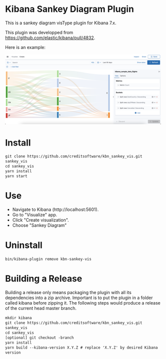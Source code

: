 # Kibana Sankey Diagram Plugin

This is a sankey diagram visType plugin for Kibana 7.x.

This plugin was developped from <https://github.com/elastic/kibana/pull/4832>.

Here is an example:

![Sankey](sankey_7_10_Screenshot1.png)

# Install

```
git clone https://github.com/creditsoftware/kbn_sankey_vis.git sankey_vis
cd sankey_vis
yarn install
yarn start
```
# Use
* Navigate to Kibana (http://localhost:5601).
* Go to "Visualize" app.
* Click "Create visualization".
* Choose "Sankey Diagram"
# Uninstall

```
bin/kibana-plugin remove kbn-sankey-vis
```

# Building a Release
Building a release only means packaging the plugin with all its dependencies into a zip archive. Important is to put the plugin in a folder called kibana before zipping it.
The following steps would produce a release of the current head master branch.
```
mkdir kibana
git clone https://github.com/creditsoftware/kbn_sankey_vis.git sankey_vis
cd sankey_vis
[optional] git checkout -branch
yarn install
yarn build --kibana-version X.Y.Z # replace 'X.Y.Z' by desired Kibana version
```
